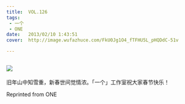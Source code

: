 ```yaml
---
title:	VOL.126
tags:
 - 一个
 - ONE
date:	2013/02/10 1:43:51
cover:	http://image.wufazhuce.com/FkU0Jg1O4_fTFHU5L_pHQDdC-51v

---
```

![](http://image.wufazhuce.com/FkU0Jg1O4_fTFHU5L_pHQDdC-51v)
---

旧年山中知雪重，新春世间觉情浓。「一个」工作室祝大家春节快乐！
 
Reprinted from ONE
